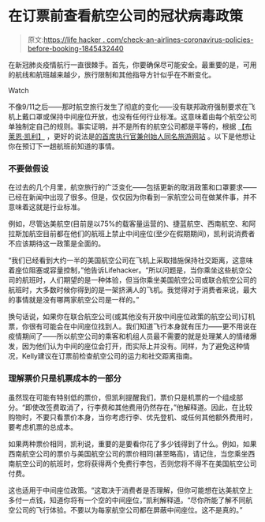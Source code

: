 # 在订票前查看航空公司的冠状病毒政策

> 原文:[https://life hacker . com/check-an-airlines-coronavirus-policies-before-booking-1845432440](https://lifehacker.com/check-an-airlines-coronavirus-policies-before-booking-1845432440)

在新冠肺炎疫情航行一直很棘手。首先，你要确保尽可能安全。最重要的是，可用的航线和航班越来越少，旅行限制和其他指导方针似乎在不断变化。

Watch

不像9/11之后——那时航空旅行发生了彻底的变化——没有联邦政府强制要求在飞机上戴口罩或保持中间座位开放，也没有任何行业标准。这意味着由每个航空公司单独制定自己的规则。事实证明，并不是所有的航空公司都是平等的，根据 [【布莱恩·凯利】](https://thepointsguy.com/author/the-points-guy) ，更好的说法是[](https://lifehacker.com/im-brian-kelly-the-points-guy-and-this-is-how-i-work-1839645518)[的首席执行官兼创始人同名旅游网站](https://thepointsguy.com) 。以下是他想让你在预订下一趟航班前知道的事情。

### 不要做假设

在过去的几个月里，航空旅行的广泛变化——包括更新的取消政策和口罩要求——已经在新闻中出现了很多。但是，仅仅因为你看到一家航空公司在做某件事，并不意味着这就是行业标准。

例如，尽管达美航空(目前是以75%的载客量运营的)、捷蓝航空、西南航空、和阿拉斯加航空目前都在他们的航班上禁止中间座位(至少在假期期间)，凯利说消费者不应该期待这一政策是全面的。

“我们已经看到大约一半的美国航空公司在飞机上采取措施保持社交距离，这意味着座位阻塞或容量控制，”他告诉Lifehacker。“所以问题是，当你乘坐这些航空公司的航班时，人们期望的是一种体验，但当你乘坐美国航空公司或联合航空公司的航班时，大多数时候你得到的是一架挤满人的飞机。我觉得对于消费者来说，最大的事情就是没有哪两家航空公司是一样的。”

换句话说，如果你在联合航空公司(或其他没有开放中间座位政策的航空公司)订机票，你很有可能会在中间座位找到人。我们知道飞行本身就有压力——更不用说在疫情期间了——所以航空公司的乘客和机组人员最不需要的就是处理某人的情绪爆发，因为他们认为中间的座位会打开，而实际上并没有。同样，为了避免这种情况，Kelly建议在订票前检查航空公司的运力和社交距离指南。

### 理解票价只是机票成本的一部分

虽然现在可能有特别低的票价，但凯利提醒我们，票价只是机票的一个组成部分。“即使改签费取消了，行李费和其他费用仍然存在，”他解释道。因此，在比较购物时，不要只看票价本身，当你考虑行李、优先登机、或任何其他额外费用时，要考虑机票的总成本。

如果两种票价相同，凯利说，重要的是要看你花了多少钱得到了什么。例如，如果西南航空公司的票价与美国航空公司的票价相同(甚至略高)，请记住，当您乘坐西南航空公司的航班时，您将获得两个免费行李包，否则您将不得不在美国航空公司付费。

这也适用于中间座位政策。“这取决于消费者是否理解，但你可能想在达美航空上多付一点钱，知道你将有一个空的中间座位，”凯利解释道。“尽你所能了解不同航空公司的飞行体验。不要以为每家航空公司都在屏蔽中间座位。这不是真的。”